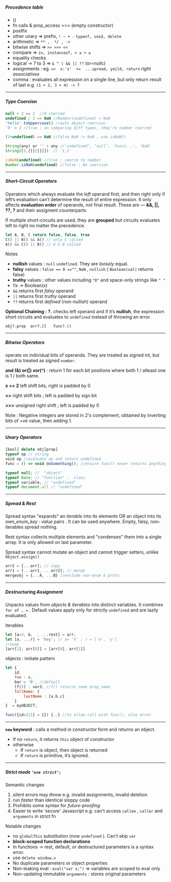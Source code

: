 
##### Precedence table

- ()
- fn calls & prop_access >>> (empty constructor)
- postfix
- other unary => prefix, `! ~ + -` `typeof, void, delete`
- arithmetic => `** ,  */ , -+` 
- bitwise shifts => `>> >>> <<`
- compare => `in, instanceof, < ≤ > ≥`
- equality checks
- logical -> 7 to 3 => `& ^ | && || ??` (or=nullc)
- assignments : eg. `=>  x:'s'  +=  ...spread, yeild, return` *right associatives*
- comma : evaluates all expression on a single line, but only return result of last e.g. `(1 + 2, 3 + 4) -> 7`

---
##### Type Coercion

```jsx
null + 2 == 2  //0 coerced
undefined / 3 == NaN //Number(undefined) = NaN
'hello'.toUppercase() //auto object coercion
'3' > 2 //true ; on comparing diff types, they're number coerced

(2+undefined) == NaN //false NaN != NaN , use isNaN()

String(any) or '' + any //’undefined’, ‘null’, 'funct...', 'NaN'
String([1,[[[2]]]])  // '1,2'

isNaN(undefined) //true ; coerce to number
Number.isNaN(undefined) //false ; No coercion
```

---
##### Short-Circuit Operators

Operators which always evaluate the *left* operand first, and then right only if left’s evaluation can’t determine the result of entire expression. It only affects **evaluation order** of operands, not final result. These are — **&&, ||, ??, ?**  and their assigment counterparts

If multiple short-circuits are used, they are **grouped** but circuits evaluates left to right no matter the precedence.

```jsx
let A, B, C return false, false, true
C() || B() && A() // only C called
A() && C() || B() // A & B called
```

Notes
- **nullish** values : `null` `undefined`.  They are *loosely* equal. 
- **falsy** values : `false == 0 ==""`, `NaN` , `nullish`   ( `Boolean(val)` returns false)
- **truthy** values : other values including `"0"` and space-only strings like `" "`
- !!x -> Boolean(x)
- `&&` returns first *falsy* operand 
- `||` returns first *truthy* operand
- `??` returns first *defined* (non-nullish) operand

********************Optional Chaining :******************** **?.** checks left operand and if it’s **nullish**, the expression short circuits and evaluates to `undefined` instead of throwing an error.

`obj?.prop  arr?.[]   func?.()`

---
##### Bitwise Operators

operate on individual bits of operands. They are treated as signed int, but result is treated as signed `number`.

**and (&) or(|)  xor(^)** : return 1 for each bit positions where both 1 / atleast one is 1 /  both same.

**x << 2** left shift bits, right is padded by 0

**>>** right shift bits ; left is padded by sign bit

**>>>** unsigned right shift ; left is padded by 0

Note : Negative integers are stored in 2's complement, obtained by inverting bits of +ve value, then adding 1.

---
##### Unary Operators

```jsx
[bool] delete obj[prop]
typeof op // string
void op //evaluate op and return undefined
func = () => void doSomething(); //ensure func() never returns anything
```

```jsx
typeof null; //  "object"
typeof Date; // "function" .. class
typeof variable; // "undefined"
typeof document.all // "undefined"
```

---
##### Spread & Rest

Spread syntax "expands" an *iterable* into its elements OR an object into its *own_enum_key : value* pairs . It can be used anywhere. Empty, falsy, non-iterables spread nothing. 

Rest syntax collects multiple elements and "condenses" them into a single array. It is only allowed on last parameter.

Spread syntax cannot mutate an object and cannot trigger setters, unlike `Object.assign()`

```jsx
arr2 = [...arr]; // copy
arr1 = [...arr1, ...arr2]; // merge
mergeobj = {...A, ...B} //exclude non-enum & proto
```

---
##### Destructuring Assignment

Unpacks values from *objects & iterables* into distinct variables. It combines `for of , =` . Default values apply only for strictly `undefined` and are lazily evaluated.

iterables
```jsx
let [a=3, b,  , ...rest] = arr;
let [a, ...r] = 'hey'; // a= 'h' ; r = ['e', 'y']
//swap
[arr[1], arr[0]] = [arr[0], arr[1]]

```

objects : imitate pattern
```jsx
let {
	id,
	foo : x, 
	bar = '0', //default 
	[f()] : var3, //f() returns some prop_name
	fullName: { 
		lastName : [a,b,c]
	} 
}  = myOBJECT;

```

```jsx
func({id=211} = {}) {..} //to allow call with func(), else error
```

---
**`new` keyword** : calls a method in *constructor* form and returns an object.

- If no `return`, it returns `this` object of constructor
- otherwise
    - If `return` is object, then object is returned
    - If `return` is primitive, it’s ignored.

---
##### Strict mode `‘use strict’;` 

Semantic changes
1. silent errors may *throw* e.g. invalid assignments, invalid deletion
2. run *faster* than identical sloppy code
3. Prohibits some syntax for *future-proofing*
4. Easier to write *‘secure’* Javascript e.g. can't access `callee` , `caller` and `arguments` in strict fn

Notable changes

- no `globalThis` substitution (now `undefined` ). Can’t skip `var`
- **block-scoped function declarations**
- In functions -> rest, default, or destructured parameters is a syntax error.
- use `delete window.x`
- No duplicate parameters or object properties
- Non-leaking eval : `eval("var x;")` ⇒ variables are scoped to eval only
- Non-updating immutable `arguments` : stores original parameters